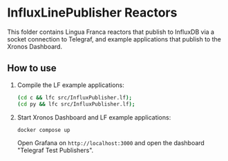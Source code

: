 # InfluxLinePublisher Reactors

This folder contains Lingua Franca reactors that publish to InfluxDB via a socket connection to Telegraf, and example applications that publish to the Xronos Dashboard.

## How to use

1. Compile the LF example applications:

   ```bash
   (cd c && lfc src/InfluxPublisher.lf);
   (cd py && lfc src/InfluxPublisher.lf);
   ```

1. Start Xronos Dashboard and LF example applications:

   ```bash
   docker compose up
   ```

   Open Grafana on `http://localhost:3000` and open the dashboard "Telegraf Test Publishers".
